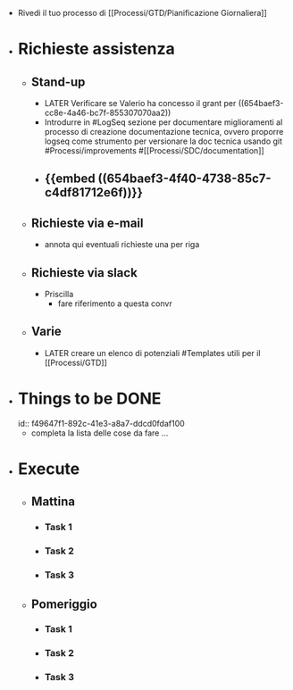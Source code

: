 - Rivedi il tuo processo di [[Processi/GTD/Pianificazione Giornaliera]]
- # Richieste assistenza
	- ## Stand-up
		- LATER Verificare se Valerio ha concesso il grant per ((654baef3-cc8e-4a46-bc7f-855307070aa2))
		- Introdurre in #LogSeq sezione per documentare miglioramenti al processo di creazione documentazione tecnica, ovvero proporre logseq come strumento per versionare la doc tecnica usando git #Processi/improvements #[[Processi/SDC/documentation]]
		- {{embed ((654baef3-4f40-4738-85c7-c4df81712e6f))}}
			-
	- ## Richieste via e-mail
		- annota qui eventuali richieste una per riga
	- ## Richieste via slack
		- Priscilla
			- fare riferimento a questa convr
	- ## Varie
		- LATER creare un elenco di potenziali #Templates utili per il [[Processi/GTD]]
- # Things to be DONE
  id:: f49647f1-892c-41e3-a8a7-ddcd0fdaf100
	- completa la lista delle cose da fare ...
- # Execute
	- ## Mattina
		- ### Task 1
		- ### Task 2
		- ### Task 3
	- ## Pomeriggio
		- ### Task 1
		- ### Task 2
		- ### Task 3
